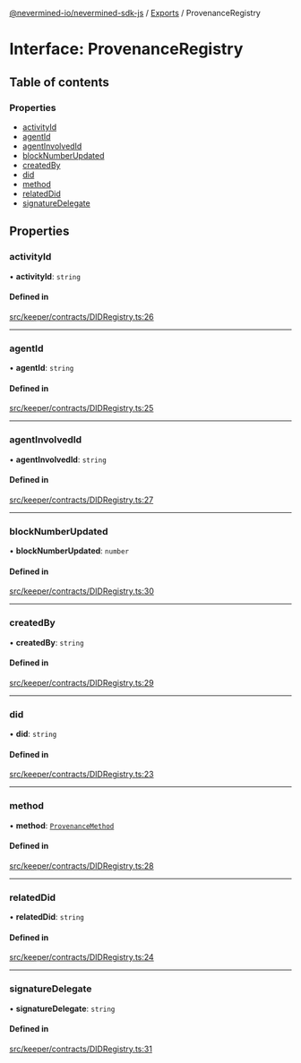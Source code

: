 [@nevermined-io/nevermined-sdk-js](../README.md) / [Exports](../modules.md) / ProvenanceRegistry

# Interface: ProvenanceRegistry

## Table of contents

### Properties

- [activityId](ProvenanceRegistry.md#activityid)
- [agentId](ProvenanceRegistry.md#agentid)
- [agentInvolvedId](ProvenanceRegistry.md#agentinvolvedid)
- [blockNumberUpdated](ProvenanceRegistry.md#blocknumberupdated)
- [createdBy](ProvenanceRegistry.md#createdby)
- [did](ProvenanceRegistry.md#did)
- [method](ProvenanceRegistry.md#method)
- [relatedDid](ProvenanceRegistry.md#relateddid)
- [signatureDelegate](ProvenanceRegistry.md#signaturedelegate)

## Properties

### activityId

• **activityId**: `string`

#### Defined in

[src/keeper/contracts/DIDRegistry.ts:26](https://github.com/nevermined-io/sdk-js/blob/9d31ebc/src/keeper/contracts/DIDRegistry.ts#L26)

___

### agentId

• **agentId**: `string`

#### Defined in

[src/keeper/contracts/DIDRegistry.ts:25](https://github.com/nevermined-io/sdk-js/blob/9d31ebc/src/keeper/contracts/DIDRegistry.ts#L25)

___

### agentInvolvedId

• **agentInvolvedId**: `string`

#### Defined in

[src/keeper/contracts/DIDRegistry.ts:27](https://github.com/nevermined-io/sdk-js/blob/9d31ebc/src/keeper/contracts/DIDRegistry.ts#L27)

___

### blockNumberUpdated

• **blockNumberUpdated**: `number`

#### Defined in

[src/keeper/contracts/DIDRegistry.ts:30](https://github.com/nevermined-io/sdk-js/blob/9d31ebc/src/keeper/contracts/DIDRegistry.ts#L30)

___

### createdBy

• **createdBy**: `string`

#### Defined in

[src/keeper/contracts/DIDRegistry.ts:29](https://github.com/nevermined-io/sdk-js/blob/9d31ebc/src/keeper/contracts/DIDRegistry.ts#L29)

___

### did

• **did**: `string`

#### Defined in

[src/keeper/contracts/DIDRegistry.ts:23](https://github.com/nevermined-io/sdk-js/blob/9d31ebc/src/keeper/contracts/DIDRegistry.ts#L23)

___

### method

• **method**: [`ProvenanceMethod`](../enums/ProvenanceMethod.md)

#### Defined in

[src/keeper/contracts/DIDRegistry.ts:28](https://github.com/nevermined-io/sdk-js/blob/9d31ebc/src/keeper/contracts/DIDRegistry.ts#L28)

___

### relatedDid

• **relatedDid**: `string`

#### Defined in

[src/keeper/contracts/DIDRegistry.ts:24](https://github.com/nevermined-io/sdk-js/blob/9d31ebc/src/keeper/contracts/DIDRegistry.ts#L24)

___

### signatureDelegate

• **signatureDelegate**: `string`

#### Defined in

[src/keeper/contracts/DIDRegistry.ts:31](https://github.com/nevermined-io/sdk-js/blob/9d31ebc/src/keeper/contracts/DIDRegistry.ts#L31)
